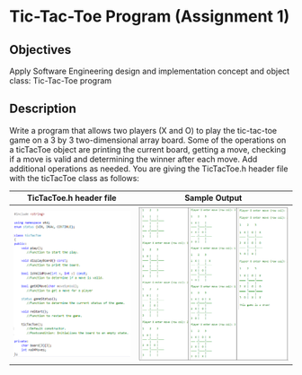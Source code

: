 # Tic-Tac-Toe Program (Assignment 1)

## Objectives

Apply Software Engineering design and implementation concept and object class:
Tic-Tac-Toe program

## Description

Write a program that allows two players (X and O) to play the tic-tac-toe game
on a 3 by 3 two-dimensional array board.  Some of the operations on a
ticTacToe object are printing the current board, getting a move, checking if a
move is valid and determining the winner after each move.  Add additional
operations as needed.  You are giving the TicTacToe.h header file with the
ticTacToe class as follows:

TicTacToe.h header file | Sample Output
------------ | -------------
![tictactoe.png](tictactoe.png) | ![SampleOutput-TicTac.png](SampleOutput-TicTac.png)
